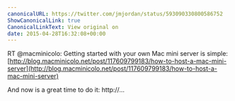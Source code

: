 ```yaml
---
canonicalURL: https://twitter.com/jmjordan/status/593090330800586752
ShowCanonicalLink: true
CanonicalLinkText: View original on
date: 2015-04-28T16:32:08+00:00
---
```

RT @macminicolo: Getting started with your own Mac mini server is simple: [http://blog.macminicolo.net/post/117609799183/how-to-host-a-mac-mini-server](http://blog.macminicolo.net/post/117609799183/how-to-host-a-mac-mini-server)

And now is a great time to do it: http://…